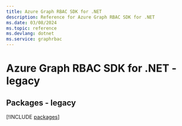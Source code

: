 ```yaml
---
title: Azure Graph RBAC SDK for .NET
description: Reference for Azure Graph RBAC SDK for .NET
ms.date: 03/08/2024
ms.topic: reference
ms.devlang: dotnet
ms.service: graphrbac
---
```

# Azure Graph RBAC SDK for .NET - legacy
## Packages - legacy
[!INCLUDE [packages](graph-rbac-index.md)]